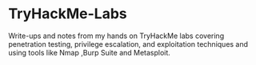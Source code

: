 # TryHackMe-Labs
Write-ups and notes from my hands on TryHackMe labs covering penetration testing, privilege escalation, and exploitation techniques and using tools like Nmap ,Burp Suite and Metasploit.
